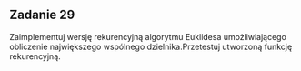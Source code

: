 ## Zadanie 29
Zaimplementuj wersję rekurencyjną algorytmu Euklidesa umożliwiającego obliczenie największego wspólnego dzielnika.Przetestuj utworzoną funkcję rekurencyjną.